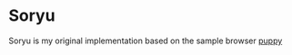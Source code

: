 # Soryu
Soryu is my original implementation based on the sample browser [puppy](https://github.com/lmt-swallow/puppy-browser)
